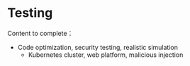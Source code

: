 # Testing

Content to complete：
- Code optimization, security testing, realistic simulation
  - Kubernetes cluster, web platform, malicious injection
